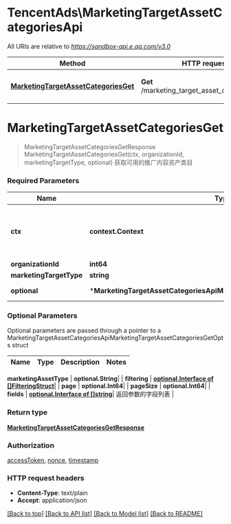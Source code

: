 # TencentAds\MarketingTargetAssetCategoriesApi

All URIs are relative to *https://sandbox-api.e.qq.com/v3.0*

Method | HTTP request | Description
------------- | ------------- | -------------
[**MarketingTargetAssetCategoriesGet**](MarketingTargetAssetCategoriesApi.md#MarketingTargetAssetCategoriesGet) | **Get** /marketing_target_asset_categories/get | 获取可用的推广内容资产类目


# **MarketingTargetAssetCategoriesGet**
> MarketingTargetAssetCategoriesGetResponse MarketingTargetAssetCategoriesGet(ctx, organizationId, marketingTargetType, optional)
获取可用的推广内容资产类目

### Required Parameters

Name | Type | Description  | Notes
------------- | ------------- | ------------- | -------------
 **ctx** | **context.Context** | context for authentication, logging, cancellation, deadlines, tracing, etc.
  **organizationId** | **int64**|  | 
  **marketingTargetType** | **string**|  | 
 **optional** | ***MarketingTargetAssetCategoriesApiMarketingTargetAssetCategoriesGetOpts** | optional parameters | nil if no parameters

### Optional Parameters
Optional parameters are passed through a pointer to a MarketingTargetAssetCategoriesApiMarketingTargetAssetCategoriesGetOpts struct

Name | Type | Description  | Notes
------------- | ------------- | ------------- | -------------


 **marketingAssetType** | **optional.String**|  | 
 **filtering** | [**optional.Interface of []FilteringStruct**](FilteringStruct.md)|  | 
 **page** | **optional.Int64**|  | 
 **pageSize** | **optional.Int64**|  | 
 **fields** | [**optional.Interface of []string**](string.md)| 返回参数的字段列表 | 

### Return type

[**MarketingTargetAssetCategoriesGetResponse**](MarketingTargetAssetCategoriesGetResponse.md)

### Authorization

[accessToken](../README.md#accessToken), [nonce](../README.md#nonce), [timestamp](../README.md#timestamp)

### HTTP request headers

 - **Content-Type**: text/plain
 - **Accept**: application/json

[[Back to top]](#) [[Back to API list]](../README.md#documentation-for-api-endpoints) [[Back to Model list]](../README.md#documentation-for-models) [[Back to README]](../README.md)

